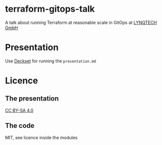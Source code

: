 # terraform-gitops-talk

A talk about running Terraform at reasonable scale in GitOps at [LYNQTECH GmbH](https://www.lynq.tech/)

# Presentation
Use [Deckset](https://www.deckset.com/) for running the `presentation.md`

# Licence

## The presentation
[CC BY-SA 4.0 ](https://creativecommons.org/licenses/by-sa/4.0/)

## The code
MIT, see licence inside the modules